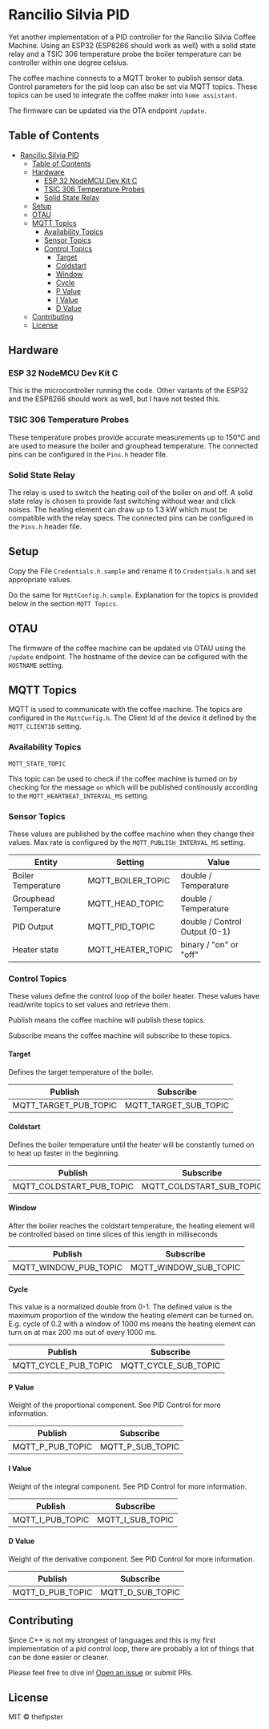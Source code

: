 # Rancilio Silvia PID

Yet another implementation of a PID controller for the Rancilio Silvia Coffee Machine. Using an ESP32 (ESP8266 should work as well) with a solid state relay and a TSIC 306 temperature probe the boiler temperature can be controller within one degree celsius.

The coffee machine connects to a MQTT broker to publish sensor data. Control parameters for the pid loop can also be set via MQTT topics. These topics can be used to integrate the coffee maker into `home assistant`.

The firmware can be updated via the OTA endpoint `/update`.

## Table of Contents

- [Rancilio Silvia PID](#rancilio-silvia-pid)
  - [Table of Contents](#table-of-contents)
  - [Hardware](#hardware)
    - [ESP 32 NodeMCU Dev Kit C](#esp-32-nodemcu-dev-kit-c)
    - [TSIC 306 Temperature Probes](#tsic-306-temperature-probes)
    - [Solid State Relay](#solid-state-relay)
  - [Setup](#setup)
  - [OTAU](#otau)
  - [MQTT Topics](#mqtt-topics)
    - [Availability Topics](#availability-topics)
    - [Sensor Topics](#sensor-topics)
    - [Control Topics](#control-topics)
      - [Target](#target)
      - [Coldstart](#coldstart)
      - [Window](#window)
      - [Cycle](#cycle)
      - [P Value](#p-value)
      - [I Value](#i-value)
      - [D Value](#d-value)
  - [Contributing](#contributing)
  - [License](#license)

## Hardware

### ESP 32 NodeMCU Dev Kit C

This is the microcontroller running the code. Other variants of the ESP32 and the ESP8266 should work as well, but I have not tested this.

### TSIC 306 Temperature Probes

These temperature probes provide accurate measurements up to 150°C and are used to measure the boiler and grouphead temperature. The connected pins can be configured in the `Pins.h` header file.

### Solid State Relay

The relay is used to switch the heating coil of the boiler on and off. A solid state relay is chosen to provide fast switching without wear and click noises. The heating element can draw up to 1.3 kW which must be compatible with the relay specs. The connected pins can be configured in the `Pins.h` header file.

## Setup

Copy the File `Credentials.h.sample` and rename it to `Credentials.h` and set appropriate values.

Do the same for `MqttConfig.h.sample`. Explanation for the topics is provided below in the section `MQTT Topics`.

## OTAU

The firmware of the coffee machine can be updated via OTAU using the `/update` endpoint. The hostname of the device can be cofigured with the `HOSTNAME` setting.   

## MQTT Topics

MQTT is used to communicate with the coffee machine. The topics are configured in the `MqttConfig.h`. The Client Id of the device it defined by the `MQTT_CLIENTID` setting.

### Availability Topics

`MQTT_STATE_TOPIC`

This topic can be used to check if the coffee machine is turned on by checking for the message `on` which will be published continously according to the `MQTT_HEARTBEAT_INTERVAL_MS` setting.

### Sensor Topics

These values are published by the coffee machine when they change their values. Max rate is configured by the `MQTT_PUBLISH_INTERVAL_MS` setting. 

| Entity                | Setting           | Value                         |
|-----------------------|-------------------|-------------------------------|
| Boiler Temperature    | MQTT_BOILER_TOPIC | double / Temperature          |
| Grouphead Temperature | MQTT_HEAD_TOPIC   | double / Temperature          |
| PID Output            | MQTT_PID_TOPIC    | double / Control Output (0-1) |
| Heater state          | MQTT_HEATER_TOPIC | binary / "on" or "off"        |

### Control Topics

These values define the control loop of the boiler heater. These values have read/write topics to set values and retrieve them. 

Publish means the coffee machine will publish these topics.

Subscribe means the coffee machine will subscribe to these topics.

#### Target

Defines the target temperature of the boiler.

| Publish   | Subscribe  |
|-----------|---|
| MQTT_TARGET_PUB_TOPIC | MQTT_TARGET_SUB_TOPIC  |

#### Coldstart

Defines the boiler temperature until the heater will be constantly turned on to heat up faster in the beginning.

| Publish   | Subscribe  |
|-----------|---|
| MQTT_COLDSTART_PUB_TOPIC | MQTT_COLDSTART_SUB_TOPIC  |

#### Window

After the boiler reaches the coldstart temperature, the heating element will be controlled based on time slices of this length in milliseconds

| Publish   | Subscribe  |
|-----------|---|
| MQTT_WINDOW_PUB_TOPIC | MQTT_WINDOW_SUB_TOPIC  |

#### Cycle

This value is a normalized double from 0-1. The defined value is the maximum proportion of the window the heating element can be turned on. E.g. cycle of 0.2 with a window of 1000 ms means the heating element can turn on at max 200 ms out of every 1000 ms.

| Publish   | Subscribe  |
|-----------|---|
| MQTT_CYCLE_PUB_TOPIC | MQTT_CYCLE_SUB_TOPIC  |

#### P Value

Weight of the proportional component. See PID Control for more information.

| Publish   | Subscribe  |
|-----------|---|
| MQTT_P_PUB_TOPIC | MQTT_P_SUB_TOPIC  |

#### I Value

Weight of the integral component. See PID Control for more information.

| Publish   | Subscribe  |
|-----------|---|
| MQTT_I_PUB_TOPIC | MQTT_I_SUB_TOPIC  |

#### D Value

Weight of the derivative component. See PID Control for more information.

| Publish   | Subscribe  |
|-----------|---|
| MQTT_D_PUB_TOPIC | MQTT_D_SUB_TOPIC  |

## Contributing

Since C++ is not my strongest of languages and this is my first implementation of a pid control loop, there are probably a lot of things that can be done easier or cleaner.

Please feel free to dive in! [Open an issue](https://github.com/thefipster/rancilio-silvia-pid/issues/new) or submit PRs.

## License

MIT © thefipster
